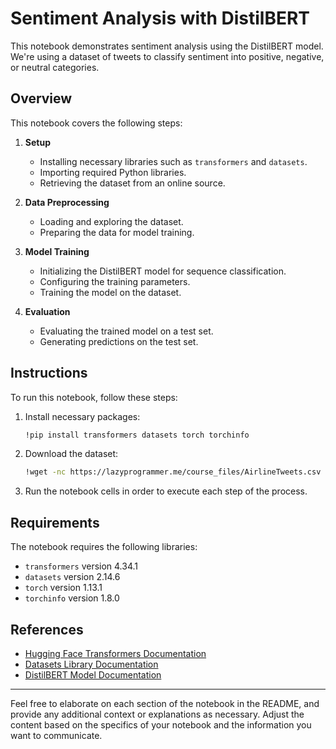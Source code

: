 # Sentiment Analysis with DistilBERT

This notebook demonstrates sentiment analysis using the DistilBERT model. We're using a dataset of tweets to classify sentiment into positive, negative, or neutral categories.

## Overview

This notebook covers the following steps:

1. **Setup**
   - Installing necessary libraries such as `transformers` and `datasets`.
   - Importing required Python libraries.
   - Retrieving the dataset from an online source.

2. **Data Preprocessing**
   - Loading and exploring the dataset.
   - Preparing the data for model training.

3. **Model Training**
   - Initializing the DistilBERT model for sequence classification.
   - Configuring the training parameters.
   - Training the model on the dataset.

4. **Evaluation**
   - Evaluating the trained model on a test set.
   - Generating predictions on the test set.

## Instructions

To run this notebook, follow these steps:

1. Install necessary packages:
   ```bash
   !pip install transformers datasets torch torchinfo
   ```

2. Download the dataset:
   ```bash
   !wget -nc https://lazyprogrammer.me/course_files/AirlineTweets.csv
   ```

3. Run the notebook cells in order to execute each step of the process.

## Requirements

The notebook requires the following libraries:

- `transformers` version 4.34.1
- `datasets` version 2.14.6
- `torch` version 1.13.1
- `torchinfo` version 1.8.0

## References

- [Hugging Face Transformers Documentation](https://huggingface.co/transformers/)
- [Datasets Library Documentation](https://huggingface.co/docs/datasets/)
- [DistilBERT Model Documentation](https://huggingface.co/distilbert-base-cased)

---

Feel free to elaborate on each section of the notebook in the README, and provide any additional context or explanations as necessary. Adjust the content based on the specifics of your notebook and the information you want to communicate.